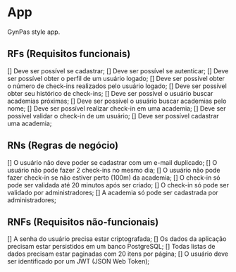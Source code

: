 # App

GynPas style app.

## RFs (Requisitos funcionais)
  [] Deve ser possível se cadastrar;
  [] Deve ser possível se autenticar;
  [] Deve ser possível obter o perfil de um usuário logado;
  [] Deve ser possível obter o número de check-ins realizados pelo usuário logado;
  [] Deve ser possível obter seu histórico de check-ins;
  [] Deve ser possível o usuário buscar academias próximas;
  [] Deve ser possível o usuário buscar academias pelo nome;
  [] Deve ser possível realizar check-in em uma academia;
  [] Deve ser possível validar o check-in de um usuário;
  [] Deve ser possível cadastrar uma academia;

## RNs (Regras de negócio)

  [] O usuário não deve poder se cadastrar com um e-mail duplicado;
  [] O usuário não pode fazer 2 check-ins no mesmo dia;
  [] O usuário não pode fazer check-in se não estiver perto (100m) da academia;
  [] O check-in só pode ser validada até 20 minutos após ser criado;
  [] O check-in só pode ser validado por administradores;
  [] A academia só pode ser cadastrada por administradores;

## RNFs (Requisitos não-funcionais)

  [] A senha do usuário precisa estar criptografada;
  [] Os dados da aplicação precisam estar persistidos em um banco PostgreSQL;
  [] Todas listas de dados precisam estar paginadas com 20 itens por página;
  [] O usuário deve ser identificado por um JWT (JSON Web Token);